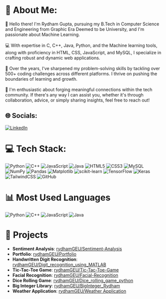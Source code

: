
# 💫 About Me:

👋 Hello there! I'm Rydham Gupta, pursuing my B.Tech in Computer Science and Engineering from Graphic Era Deemed to be University, and I'm passionate about Machine Learning.<br><br>💻 With expertise in C, C++, Java, Python, and the Machine learning tools, along with proficiency in HTML, CSS, JavaScript, and MySQL, I specialize in crafting robust and dynamic web applications.<br><br>🌟 Over the years, I've sharpened my problem-solving skills by tackling over 500+ coding challenges across different platforms. I thrive on pushing the boundaries of learning and growth.<br><br>🤝 I'm enthusiastic about forging meaningful connections within the tech community. If there's any way I can assist you, whether it's through collaboration, advice, or simply sharing insights, feel free to reach out!

## 🌐 Socials:

[![LinkedIn](https://img.shields.io/badge/LinkedIn-%230077B5.svg?logo=linkedin&logoColor=white)](https://www.linkedin.com/in/rydham-gupta) 

# 💻 Tech Stack:

![Python](https://img.shields.io/badge/python-3670A0?style=for-the-badge&logo=python&logoColor=ffdd54) 
![C++](https://img.shields.io/badge/c++-%2300599C.svg?style=for-the-badge&logo=c%2B%2B&logoColor=white) 
![JavaScript](https://img.shields.io/badge/javascript-%23323330.svg?style=for-the-badge&logo=javascript&logoColor=%23F7DF1E) 
![Java](https://img.shields.io/badge/java-%23ED8B00.svg?style=for-the-badge&logo=openjdk&logoColor=white) 
![HTML5](https://img.shields.io/badge/html5-%23E34F26.svg?style=for-the-badge&logo=html5&logoColor=white) 
![CSS3](https://img.shields.io/badge/css3-%231572B6.svg?style=for-the-badge&logo=css3&logoColor=white) 
![MySQL](https://img.shields.io/badge/mysql-4479A1.svg?style=for-the-badge&logo=mysql&logoColor=white) 
![NumPy](https://img.shields.io/badge/numpy-%23013243.svg?style=for-the-badge&logo=numpy&logoColor=white) 
![Pandas](https://img.shields.io/badge/pandas-%23150458.svg?style=for-the-badge&logo=pandas&logoColor=white) 
![Matplotlib](https://img.shields.io/badge/Matplotlib-%23ffffff.svg?style=for-the-badge&logo=Matplotlib&logoColor=black) 
![scikit-learn](https://img.shields.io/badge/scikit--learn-%23F7931E.svg?style=for-the-badge&logo=scikit-learn&logoColor=white) 
![TensorFlow](https://img.shields.io/badge/tensorflow-%23FF6F00.svg?style=for-the-badge&logo=tensorflow&logoColor=white) 
![Keras](https://img.shields.io/badge/keras-%23D00000.svg?style=for-the-badge&logo=keras&logoColor=white) 
![TailwindCSS](https://img.shields.io/badge/tailwindcss-%2338B2AC.svg?style=for-the-badge&logo=tailwind-css&logoColor=white) 
![GitHub](https://img.shields.io/badge/github-%23121011.svg?style=for-the-badge&logo=github&logoColor=white)

# 📊 Most Used Languages

![Python](https://img.shields.io/badge/Python-3670A0?style=for-the-badge&logo=python&logoColor=ffdd54) ![C++](https://img.shields.io/badge/C++-%2300599C.svg?style=for-the-badge&logo=c%2B%2B&logoColor=white) ![JavaScript](https://img.shields.io/badge/JavaScript-%23323330.svg?style=for-the-badge&logo=javascript&logoColor=%23F7DF1E) ![Java](https://img.shields.io/badge/Java-%23ED8B00.svg?style=for-the-badge&logo=openjdk&logoColor=white)

# 📂 Projects

- **Sentiment Analysis**: [rydhamGEU/Sentiment-Analysis](https://github.com/rydhamGEU/Sentiment-Analysis)
- **Portfolio**: [rydhamGEU/Portfolio](https://github.com/rydhamGEU/Portfolio)
- **Handwritten Digit Recognition**: [rydhamGEU/Digit_recognition_using_MATLAB](https://github.com/rydhamGEU/Digit_recognition_using_MATLAB)
- **Tic-Tac-Toe Game**: [rydhamGEU/Tic-Tac-Toe-Game](https://github.com/rydhamGEU/Tic-Tac-Toe-Game)
- **Facial Recognition**: [rydhamGEU/Facial-Recognition](https://github.com/rydhamGEU/Facial-Recognition)
- **Dice Rolling Game**: [rydhamGEU/Dice_rolling_game_python](https://github.com/rydhamGEU/Dice_rolling_game_python)
- **Big Integer Library**: [rydhamGEU/BigInteger_Rydham](https://github.com/rydhamGEU/BigInteger_Rydham)
- **Weather Application**: [rydhamGEU/Weather Application](https://github.com/rydhamGEU/Weather-Website)
